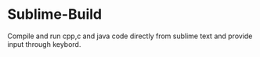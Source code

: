 # Sublime-Build
Compile and run cpp,c and java code directly from sublime text and provide input through keybord.
